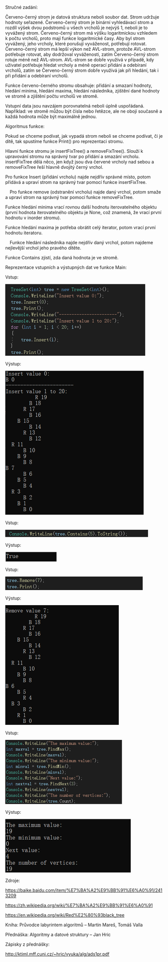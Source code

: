 Stručné zadání:

Červeno-černý strom je datová struktura neboli soubor dat. Strom udržuje hodnoty seřazené. Červeno-černý strom je binární vyhledávací strom a rozdíl výšek dvou podstromů u všech vrcholů je nejvýš 1, neboli je to vyvážený strom. Červeno-černý strom má výšku logaritmickou vzhledem k počtu vrcholů, proto mají funkce logaritmické časy. Aby byl strom vyvážený, jeho vrcholy, které porušují vyváženost, potřebují rotovat. Červeno-černý strom má lepší výkon než AVL-strom, protože AVL-strom potřebuje rotovat, aby dodržoval vyváženosti, zatím Červeno-černý strom rotuje méně než AVL-strom. AVL-strom se dobře využívá v případě, kdy uživatel potřebuje hledat vrcholy a méně operací přidání a odebíraní vrcholů, zatím se Červeno-černý strom dobře využívá jak při hledání, tak i při přidání a odebíraní vrcholů.

Funkce červeno-černého stromu obsahuje: přidání a smazaní hodnoty, hledání minima, hledání maxima, hledání následníka, zjištění dané hodnoty ve stromě a zjištění počtu vrcholů ve stromě. 

Vstupní data jsou navzájem porovnatelná neboli úplně uspořádaná. Například: ve stromě můžou být čísla nebo řetězce, ale ne obojí současně a každá hodnota může být maximálně jednou.

Algoritmus funkce:

Pokud se chceme podívat, jak vypadá strom neboli se chceme podívat, či je dítě, tak spustíme funkce Print() pro reprezentaci stromu. 

Hlavní funkce stromu je insertFixTree() a removeFixTree(). Slouží k upravování stromu na správný tvar po přidání a smazání vrcholu. insertFixTree dělá něco, jen když jsou dva červené vrcholy nad sebou a removeFixTree řeší hlavně dvojitý černý vrchol. 

Pro funkce Insert (přidání vrcholu) najde nejdřív správné místo, potom přidává a upraví strom na správný tvar pomocí funkce insertFixTree. 

`  `Pro funkce remove (odstranění vrcholu) najde daný vrchol, potom smaže a upraví strom na správný tvar pomocí funkce removeFixTree.

Funkce hledání minima vrací rovnou další hodnotu iterovatelného objektu (první hodnota iterovatelného objektu je None, což znamená, že vrací první hodnotu v inorder stromu).

Funkce hledání maxima je potřeba obrátit celý iterator, potom vrací první hodnotu iteratoru.

`  `Funkce hledání následníka najde nejdřív daný vrchol, potom najdeme nejlevější vrchol jeho pravého dítěte.

Funkce Contains zjistí, zda daná hodnota je ve stromě. 








Reprezentace vstupních a výstupných dat ve funkce Main:

Vstup:

![](/vstup1.png) 

Výstup:

![](/vystup1.png)

Vstup:

![](/vstup2.png)

Výstup:

![](/vystup2.png)

Vstup:

![](/vstup3.png) 

Výstup:

![](/vystup3.png)

Vstup:

![](/vstup4.png)

Výstup:

![](/vystup4.png)

Zdroje:

<https://baike.baidu.com/item/%E7%BA%A2%E9%BB%91%E6%A0%91/2413209>

<https://zh.wikipedia.org/wiki/%E7%BA%A2%E9%BB%91%E6%A0%91>

<https://en.wikipedia.org/wiki/Red%E2%80%93black_tree>

Kniha: Průvodce labyrintem algoritmů – Martin Mareš, Tomáš Valla

Přednáška: Algoritmy a datové struktury – Jan Hric

Zápisky z přednášky:

<http://ktiml.mff.cuni.cz/~hric/vyuka/alg/ads1pr.pdf> 
